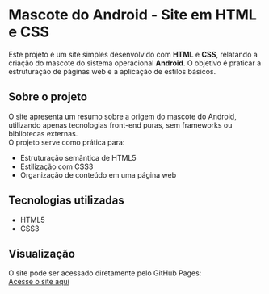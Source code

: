 # Mascote do Android - Site em HTML e CSS

Este projeto é um site simples desenvolvido com **HTML** e **CSS**, relatando a criação do mascote do sistema operacional **Android**. O objetivo é praticar a estruturação de páginas web e a aplicação de estilos básicos.

## Sobre o projeto

O site apresenta um resumo sobre a origem do mascote do Android, utilizando apenas tecnologias front-end puras, sem frameworks ou bibliotecas externas.  
O projeto serve como prática para:

- Estruturação semântica de HTML5
- Estilização com CSS3
- Organização de conteúdo em uma página web

## Tecnologias utilizadas

- HTML5
- CSS3

## Visualização

O site pode ser acessado diretamente pelo GitHub Pages:  
[Acesse o site aqui](https://thomaspollarini.github.io/Site_Android/)
